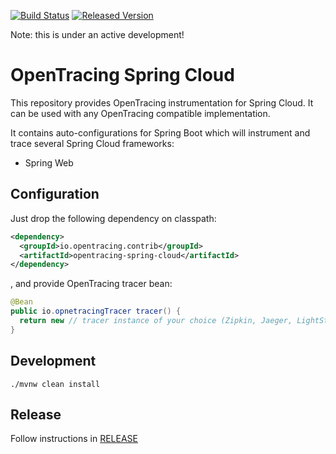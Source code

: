 [![Build Status][ci-img]][ci] [![Released Version][maven-img]][maven]

Note: this is under an active development!

# OpenTracing Spring Cloud
This repository provides OpenTracing instrumentation for Spring Cloud. It can be used with any OpenTracing
compatible implementation.

It contains auto-configurations for Spring Boot which will instrument and trace several Spring Cloud frameworks:
* Spring Web

## Configuration
Just drop the following dependency on classpath:
```xml
<dependency>
  <groupId>io.opentracing.contrib</groupId>
  <artifactId>opentracing-spring-cloud</artifactId>
</dependency>
```
, and provide OpenTracing tracer bean:
```java
@Bean
public io.opnetracingTracer tracer() {
  return new // tracer instance of your choice (Zipkin, Jaeger, LightStep)
}
```

## Development
```shell
./mvnw clean install
```

## Release
Follow instructions in [RELEASE](RELEASE.md)

   [ci-img]: https://travis-ci.org/opentracing-contrib/java-spring-cloud.svg?branch=master
   [ci]: https://travis-ci.org/opentracing-contrib/java-spring-cloud
   [maven-img]: https://img.shields.io/maven-central/v/io.opentracing.contrib/opentracing-spring-cloud.svg?maxAge=2592000
   [maven]: http://search.maven.org/#search%7Cga%7C1%7Copentracing-spring-cloud
